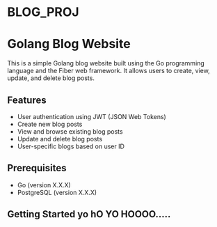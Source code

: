 # BLOG_PROJ
# Golang Blog Website

This is a simple Golang blog website built using the Go programming language and the Fiber web framework. It allows users to create, view, update, and delete blog posts.

## Features

- User authentication using JWT (JSON Web Tokens)
- Create new blog posts
- View and browse existing blog posts
- Update and delete blog posts
- User-specific blogs based on user ID

## Prerequisites

- Go (version X.X.X)
- PostgreSQL (version X.X.X)

## Getting Started yo hO YO HOOOO..... 
